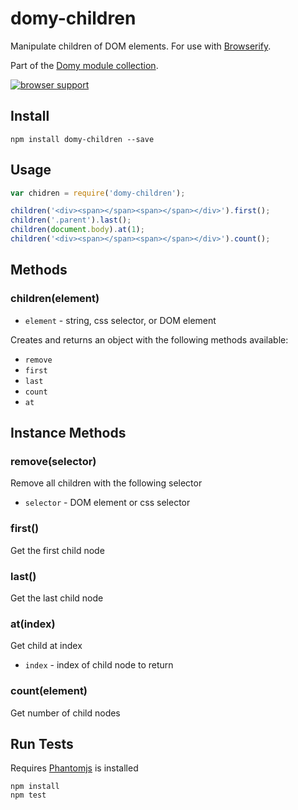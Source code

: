 # domy-children
 
Manipulate children of DOM elements. For use with [Browserify](http://browserify.org).

Part of the [Domy module collection](https://github.com/scottcorgan/domy).

[![browser support](https://ci.testling.com/scottcorgan/domy-children.png)](https://ci.testling.com/scottcorgan/domy-children)
 
## Install
 
```
npm install domy-children --save
```
 
## Usage
 
```js
var chidren = require('domy-children');

children('<div><span></span><span></span></div>').first();
children('.parent').last();
children(document.body).at(1);
children('<div><span></span><span></span></div>').count();
```
 
## Methods

### children(element)

* `element` - string, css selector, or DOM element

Creates and returns an object with the following methods available:

* `remove`
* `first`
* `last`
* `count`
* `at`

## Instance Methods

### remove(selector)

Remove all children with the following selector

* `selector` - DOM element or css selector

### first()

Get the first child node

### last()

Get the last child node

### at(index)

Get child at index

* `index` - index of child node to return

### count(element)

Get number of child nodes

## Run Tests

Requires [Phantomjs](phantomjs.org/download.html) is installed

```
npm install
npm test
```
